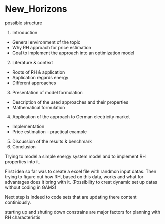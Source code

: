# New_Horizons
possible structure
1.	Introduction 
-	General environment of the topic
-	Why RH approach for price estimation
-	 Goal to implement the approach into an optimization model
2.	Literature & context
-	Roots of RH & application
-	Application regards energy 
-	Different approaches
3.	Presentation of model formulation
-	Description of the used approaches and their properties
-	Mathematical formulation
4.	Application of the approach to German electricity market
-	Implementation
-	Price estimation – practical example
5.	Discussion of the results & benchmark
6.	Conclusion




Trying to model a simple energy system model and to implement RH properties into it.

First idea so far was to create a excel file with randmon input datas.
Then trying to figure out how RH, based on this data, works and what for advantages does it bring with it.
(Possibility to creat dynamic set up datas without coding in GAMS)

Next step is indeed to code sets that are updating there content continiously.



starting up and shuting down constrains are major factors for planning with RH characteristis


